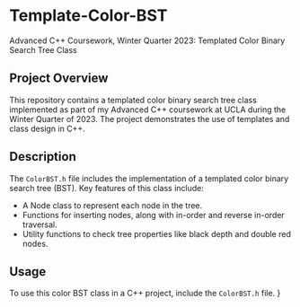 # Template-Color-BST
Advanced C++ Coursework, Winter Quarter 2023: Templated Color Binary Search Tree Class

## Project Overview
This repository contains a templated color binary search tree class implemented as part of my Advanced C++ coursework at UCLA during the Winter Quarter of 2023. The project demonstrates the use of templates and class design in C++.

## Description
The `ColorBST.h` file includes the implementation of a templated color binary search tree (BST). Key features of this class include:
- A Node class to represent each node in the tree.
- Functions for inserting nodes, along with in-order and reverse in-order traversal.
- Utility functions to check tree properties like black depth and double red nodes.

## Usage
To use this color BST class in a C++ project, include the `ColorBST.h` file.
}

